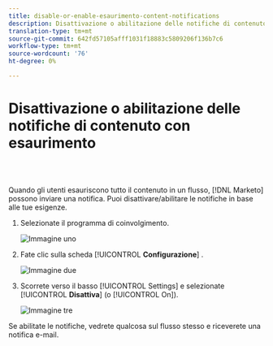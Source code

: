 ```yaml
---
title: disable-or-enable-esaurimento-content-notifications
description: Disattivazione o abilitazione delle notifiche di contenuto con esaurimento
translation-type: tm+mt
source-git-commit: 642fd57105afff1031f18883c5809206f136b7c6
workflow-type: tm+mt
source-wordcount: '76'
ht-degree: 0%

---
```



# Disattivazione o abilitazione delle notifiche di contenuto con esaurimento

<br> 

Quando gli utenti esauriscono tutto il contenuto in un flusso, [!DNL Marketo] possono inviare una notifica. Puoi disattivare/abilitare le notifiche in base alle tue esigenze.

1. Selezionate il programma di coinvolgimento.

   ![Immagine uno](/help/sky/assets/engagement-programs/disable-or-enable-exhausted-content-notifications/disable-or-enable-exhausted-content-notifications-1.png)

1. Fate clic sulla scheda [!UICONTROL **Configurazione**] .

   ![Immagine due](/help/sky/assets/engagement-programs/disable-or-enable-exhausted-content-notifications/disable-or-enable-exhausted-content-notifications-2.png)

1. Scorrete verso il basso [!UICONTROL Settings] e selezionate [!UICONTROL **Disattiva**] (o [!UICONTROL On]).

   ![Immagine tre](/help/sky/assets/engagement-programs/disable-or-enable-exhausted-content-notifications/disable-or-enable-exhausted-content-notifications-3.png)

Se abilitate le notifiche, vedrete qualcosa sul flusso stesso e riceverete una notifica e-mail.
